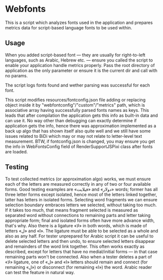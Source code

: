 # Webfonts

This is a script which analyzes fonts used in the application and prepares metrics data for script-based language fonts to be used within.

## Usage

When you added script-based font — they are usually for right-to-left languages, such as Arabic, Hebrew etc. — ensure you called the script to enable your application handle metrics properly.
Pass the root directory of application as the only parameter or ensure it is the current dir and call with no params.

The script logs fonts found and wether parsing was successful for each font.

This script modifies resources/fontconfig.json file adding or replacing object inside it by "webfontconfig"/"custom"/"metrics" path, which is associative array having successfully parsed fonts names as keys. This leads that after compilation the application gets this info as built-in data and can use it.
No way other than debugging can exactly determine if application gets the info, hence there was approximation implemented as a back up algo that has shown itself also quite well and we still have some issues related to BiDi which may or may not relate to letter-level text measurement.
BTW, if fontconfig.json is changed, you may ensure you get the info in WebFontsConfig field of RenderSupportJSPixi class after fonts are loaded.

## Testing

To test collected metrics (or approximation algo) works, we must ensure each of the letters are measured correctly in any of two or four available forms.
Good testing examples are «فيلايت» and «دولار» words; former has all three letter forms except isolated, hence most of the letters linked together, latter has letters in isolated forms.
Selecting word fragments we can ensure selection boundary embraces letters we selected, without taking too much. If it takes too much, that means fragment selected is measured as separated word without connections to remaining parts and letter taking appropriate form; final and isolated forms often have more advance width, that's why.
Also there is a ligature «لا» in both words, which is made of letters «ل» and «ا». The ligature must be able to be selected as a whole and also as any half.
For tester unprepared for Arabic script it can be useful to delete selected letters and then undo, to ensure selected letters disappear and remainders of the word link together.
This often works exactly as described, except for letters that have no medial/initial forms — in that case remaining parts won't be connected.
Also when a tester deletes a part of «لا» ligature, one of «ل» and «ا» letters should remain and connect (for remaining «ل») or disconnect (for remaining «ا») the word.
Arabic reader can test the feature in natural way. 